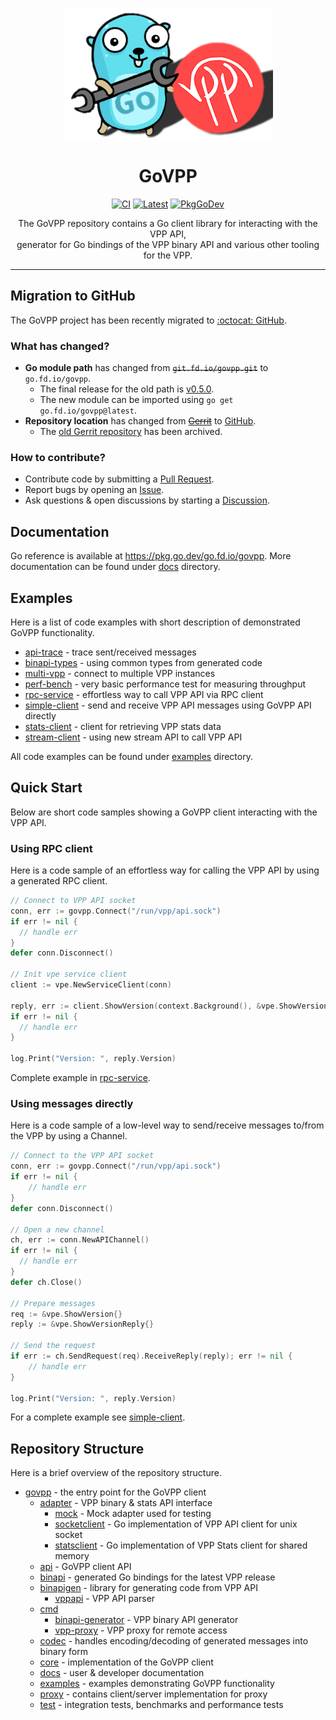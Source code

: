 <p align="center">
	<img src="./docs/govpp-logo.png">
</p>
<h1 align="center">GoVPP</h1>
<p align="center">
	<a href="https://github.com/FDio/govpp/actions/workflows/ci.yaml"><img src="https://github.com/FDio/govpp/actions/workflows/ci.yaml/badge.svg" alt="CI"></a>
	<a href="https://github.com/FDio/govpp/releases/latest"><img src="https://img.shields.io/github/v/tag/fdio/govpp.svg?label=release&logo=github" alt="Latest"></a>
	<a href="https://pkg.go.dev/go.fd.io/govpp"><img src="https://pkg.go.dev/badge/go.fd.io/govpp" alt="PkgGoDev"></a>
</p>

<p align="center">
The GoVPP repository contains a Go client library for interacting with the VPP API, </br>
generator for Go bindings of the VPP binary API and various other tooling for the VPP.
</p>

---

## Migration to GitHub

The GoVPP project has been recently migrated to [:octocat: GitHub](https://github.com/FDio/govpp).

### What has changed?

- **Go module path** has changed from ~~`git.fd.io/govpp.git`~~ to `go.fd.io/govpp`.
  - The final release for the old path is [v0.5.0](https://pkg.go.dev/git.fd.io/govpp.git@v0.5.0).
  - The new module can be imported using `go get go.fd.io/govpp@latest`.
- **Repository location** has changed from ~~[Gerrit](https://git.fd.io/govpp.git)~~ to [GitHub](https://github.com/FDio/govpp).
  - The [old Gerrit repository](https://gerrit.fd.io/r/gitweb?p=govpp.git;a=summary) has been archived.

### How to contribute?

- Contribute code by submitting a [Pull Request](https://github.com/FDio/govpp/pulls).
- Report bugs by opening an [Issue](https://github.com/FDio/govpp/issues).
- Ask questions & open discussions by starting a [Discussion](https://github.com/FDio/govpp/discussions).
  
## Documentation

Go reference is available at https://pkg.go.dev/go.fd.io/govpp. More documentation can be found under [docs](docs) directory.

## Examples

Here is a list of code examples with short description of demonstrated GoVPP functionality.

- [api-trace](examples/api-trace) - trace sent/received messages
- [binapi-types](examples/binapi-types) - using common types from generated code
- [multi-vpp](examples/multi-vpp) - connect to multiple VPP instances
- [perf-bench](examples/perf-bench) - very basic performance test for measuring throughput
- [rpc-service](examples/rpc-service) - effortless way to call VPP API via RPC client
- [simple-client](examples/simple-client) - send and receive VPP API messages using GoVPP API directly
- [stats-client](examples/stats-client) - client for retrieving VPP stats data
- [stream-client](examples/stream-client) - using new stream API to call VPP API

All code examples can be found under [examples](examples) directory.

## Quick Start

Below are short code samples showing a GoVPP client interacting with the VPP API.

### Using RPC client

Here is a code sample of an effortless way for calling the VPP API by using a generated RPC client.

```go
// Connect to VPP API socket
conn, err := govpp.Connect("/run/vpp/api.sock")
if err != nil {
  // handle err
}
defer conn.Disconnect()

// Init vpe service client
client := vpe.NewServiceClient(conn)

reply, err := client.ShowVersion(context.Background(), &vpe.ShowVersion{})
if err != nil {
  // handle err
}

log.Print("Version: ", reply.Version)
```

Complete example in [rpc-service](examples/rpc-service).

### Using messages directly

Here is a code sample of a low-level way to send/receive messages to/from the VPP by using a Channel.

```go
// Connect to the VPP API socket
conn, err := govpp.Connect("/run/vpp/api.sock")
if err != nil {
	// handle err
}
defer conn.Disconnect()

// Open a new channel
ch, err := conn.NewAPIChannel()
if err != nil {
  // handle err
}
defer ch.Close()

// Prepare messages
req := &vpe.ShowVersion{}
reply := &vpe.ShowVersionReply{}

// Send the request
if err := ch.SendRequest(req).ReceiveReply(reply); err != nil {
	// handle err
}

log.Print("Version: ", reply.Version)
```

For a complete example see [simple-client](examples/simple-client).

## Repository Structure

Here is a brief overview of the repository structure.

- [govpp](govpp.go) - the entry point for the GoVPP client
  - [adapter](adapter) - VPP binary & stats API interface
    - [mock](adapter/mock) - Mock adapter used for testing
    - [socketclient](adapter/socketclient) - Go implementation of VPP API client for unix socket
    - [statsclient](adapter/statsclient) - Go implementation of VPP Stats client for shared memory
  - [api](api) - GoVPP client API
  - [binapi](binapi) - generated Go bindings for the latest VPP release
  - [binapigen](binapigen) - library for generating code from VPP API
    - [vppapi](binapigen/vppapi) - VPP API parser
  - [cmd](cmd)
    - [binapi-generator](cmd/binapi-generator) - VPP binary API generator
    - [vpp-proxy](cmd/vpp-proxy) - VPP proxy for remote access
  - [codec](codec) - handles encoding/decoding of generated messages into binary form
  - [core](core) - implementation of the GoVPP client
  - [docs](docs) - user & developer documentation
  - [examples](examples) - examples demonstrating GoVPP functionality
  - [proxy](proxy) - contains client/server implementation for proxy
  - [test](test) - integration tests, benchmarks and performance tests
  
